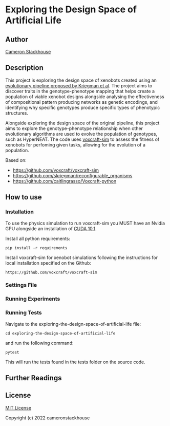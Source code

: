# Exploring the Design Space of Artificial Life

## Author
[Cameron Stackhouse](https://github.com/cameronstackhouse)

## Description
This project is exploring the design space of xenobots created using an [evolutionary pipeline proposed by Kriegman et al](https://cdorgs.github.io/). The project aims to discover traits in the genotype-phenotype mapping that helps create a population of viable xenobot designs alongside analysing the effectiveness of compositional pattern producing networks as genetic encodings, and identifying why specific genotypes produce specific types of phenotypic structures.

Alongside exploring the design space of the original pipeline, this project aims to explore the genotype-phenotype relationship when other evolutionary algorithms are used to evolve the population of genotypes, such as HyperNEAT. The code uses [voxcraft-sim](https://github.com/voxcraft/voxcraft-sim) to assess the fitness of xenobots for perfoming given tasks, allowing for the evolution of a population.

Based on: 
* https://github.com/voxcraft/voxcraft-sim 
* https://github.com/skriegman/reconfigurable_organisms
* https://github.com/caitlingrasso/Voxcraft-python

## How to use

### Installation
To use the physics simulation to run voxcraft-sim you MUST have an Nvidia GPU alongside an installation of [CUDA 10.1](https://developer.nvidia.com/cuda-10.1-download-archive-base).

Install all python requirements:
    
    pip install -r requirements

Install voxcraft-sim for xenobot simulations following the instructions for local installation specified on the Github:

    https://github.com/voxcraft/voxcraft-sim

### Settings File

### Running Experiments

### Running Tests
Navigate to the exploring-the-design-space-of-artificial-life file:

    cd exploring-the-design-space-of-artificial-life

and run the following command:

    pytest

This will run the tests found in the tests folder on the source code.

## Further Readings

## License
[MIT License](https://github.com/cameronstackhouse/exploring-the-design-space-of-artificial-life/blob/main/LICENSE)

Copyright (c) 2022 cameronstackhouse
